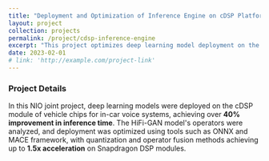 ```yaml
---
title: "Deployment and Optimization of Inference Engine on cDSP Platform"
layout: project
collection: projects
permalink: /project/cdsp-inference-engine
excerpt: "This project optimizes deep learning model deployment on the cDSP module of in-vehicle chips for NIO's voice system."
date: 2023-02-01
# link: 'http://example.com/project-link'
---
```


### Project Details

In this NIO joint project, deep learning models were deployed on the cDSP module of vehicle chips for in-car voice systems, achieving over **40% improvement in inference time**. The HiFi-GAN model's operators were analyzed, and deployment was optimized using tools such as ONNX and MACE framework, with quantization and operator fusion methods achieving up to **1.5x acceleration** on Snapdragon DSP modules.

